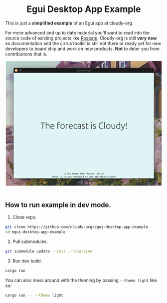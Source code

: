 <div align="center">

  # Egui Desktop App Example

</div>

This is just a **simplified example** of an Egui app at cloudy-org.

For more advanced and up to date material you'll want to read into the source code of existing projects like [Roseate](https://github.com/cloudy-org/roseate). Cloudy-org is still **very new** so documentation and the cirrus toolkit is still not there or ready yet for new developers to board ship and work on new products. **Not** to deter you from contributions that is.

<div align="center">

  <img width="500px" src="./assets/showcase_1.png"/>

</div>

<br>

## How to run example in dev mode.

1. Clone repo.
```sh
git clone https://github.com/cloudy-org/egui-desktop-app-example
cd egui-desktop-app-example
```

2. Pull submodules.
```sh
git submodule update --init --recursive
```

3. Run dev build.
```sh
cargo run
```

You can also mess around with the theming by passing `--theme light` like so:

```sh
cargo run -- --theme light
```